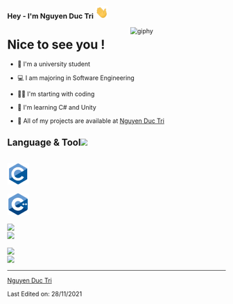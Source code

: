 
### Hey - I'm Nguyen Duc Tri <img src="https://github.com/ABSphreak/ABSphreak/blob/master/gifs/Hi.gif" width="30px">
<!--suppress HtmlDeprecatedAttribute -->
[<img align='right' src="https://media.giphy.com/media/M9gbBd9nbDrOTu1Mqx/giphy.gif" width="220" alt="giphy">](https://t.me/voko_aleksey)



# Nice to see you ! #
- 🙋 I'm a university student

- 💻 I am majoring in Software Engineering

- 🧑‍💻 I'm starting with coding

- 📝 I'm learning C# and Unity

- 📑 All of my projects are available at [Nguyen Duc Tri](https://github.com/Bein24)



<h2>Language & Tool<img src = "https://media2.giphy.com/media/QssGEmpkyEOhBCb7e1/giphy.gif?cid=ecf05e47a0n3gi1bfqntqmob8g9aid1oyj2wr3ds3mg700bl&rid=giphy.gif" width = 32px> </h2>

  <code> <img height="50" src="https://raw.githubusercontent.com/devicons/devicon/master/icons/c/c-original.svg"> </code>
  <code> <img height="50" src="https://raw.githubusercontent.com/devicons/devicon/master/icons/cplusplus/cplusplus-original.svg"> </code>
  <code> <img height="50" src="https://cdn.jsdelivr.net/gh/devicons/devicon@latest/icons/java/java-original.svg"></code>
  <code> <img height="50" src="https://www.vectorlogo.zone/logos/github/github-ar21.svg"> </code>
  <code> <img height="50" src="https://cdn.jsdelivr.net/gh/devicons/devicon@latest/icons/unity/unity-original.svg"></code>
  <code> <img height="50" src="https://www.vectorlogo.zone/logos/visualstudio_code/visualstudio_code-ar21.svg"> </code>
  










------

[Nguyen Duc Tri](https://github.com/DDT0204)

Last Edited on: 28/11/2021

